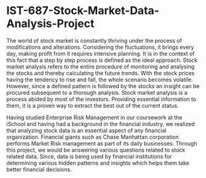 # IST-687-Stock-Market-Data-Analysis-Project

The world of stock market is constantly thriving under the process of modifications and alterations. Considering the fluctuations, it brings every day, making profit from it requires intensive planning. It is in the context of this fact that a step by step process is defined as the ideal approach. Stock market analysis refers to the entire procedure of monitoring and analysing the stocks and thereby calculating the future trends. With the stock prices having the tendency to rise and fall, the whole scenario becomes volatile. However, since a defined pattern is followed by the stocks an insight can be procured subsequent to a thorough analysis. Stock market analysis is a process abided by most of the investors. Providing essential information to them, it is a proven way to extract the best out of the current status.

Having studied Enterprise Risk Management in our coursework at the iSchool and having had a background in the financial industry, we realized that analyzing stock data is an essential aspect of any financial organization. Financial giants such as Chase Manhattan corporation performs Market Risk management as part of its daily businesses. Through this project, we would be answering various questions related to stock related data. Since, data is being used by financial institutions for determining various hidden patterns and insights which helps them take better financial decisions. 
